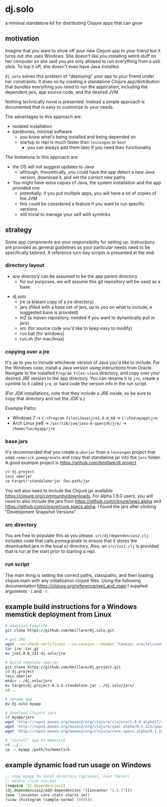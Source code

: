 # dj.solo
a minimal standalone kit for distributing Clojure apps that can grow

## motivation

Imagine that you want to show off your new Clojure app to your friend but it turns out she uses Windows. She doesn't like you installing weird stuff on her computer so she said you are only allowed to run everything from a usb stick. To top it off, she doesn't even have
Java installed.

`dj.solo` solves this problem of "deploying" your app to your friend under her constraints. It does so by creating a standalone Clojure
app/distribution that bundles everything you need to run the application, including the dependent jars, app source code, and the desired
JVM.

Nothing technically novel is presented. Instead a simple approach is documented that is easy to customize to your needs.

The advantages to this approach are:

- isolated installation
- barebones, minimal software
  - you know what's being installed and being depended on
  - startup to repl is much faster than `leiningen` or `boot`
    - you can always add them later if you need their functionality
    
The limitations to this approach are:

- the OS will not suggest updates to Java
  - although, theoretically, you could have the app detect a new Java version, download it, and set the correct new paths
- You might have extra copies of Java, the system installation and the app provided one
  - potentially, if you put multiple apps, you will have a lot of copies of the JVM
  - this could be considered a feature if you want to run specific versions
  - still trivial to manage your self with symlinks

## strategy

Some app components are your responsibility for setting up. Instructions are provided as general guidelines as your particular needs need to be specifically tailored. A reference turn-key scripts is presented at the end.

### directory layout

- any directory can be assumed to be the app parent directory
  - for our purposes, we will assume this git repository will be used as a base

+ dj.solo
  + jre (a blatant copy of a jre directory)
  + jars (filled with a base set of jars, up to you on what to
    include, a suggested base is provided)
  + m2 (a maven repository, needed if you want to dynamically pull in
    jars)
  + src (for source code you'd like to keep easy to modify)
  - run.bat (for windows)
  - run.sh (for mac/linux)

### copying over a jre

It's up to you to include whichever version of Java you'd like to include. For the Windows case, install a Java version using instructions from Oracle. Navigate to the installed `Program Files->Java` directory, and copy over your desired JRE version to the app
directory. You can rename it to `jre`, create a symlink to it called `jre`, or hard code the version info in the run script.

(For JDK installations, note that they include a JRE inside, so be sure to copy that directory and not the JDK's.)

Example Paths:
- Windows 7 ->  `C:\Program Files\Java\jre1.8.0_60` -> `C:\Foo\myapp\jre`
- Arch Linux jre8 -> `/usr/lib/jvm/java-8-openjdk/jre/` -> `/home/foo/myapp/jre`

### base jars

It's recommended that you create a `uberjar` from a `leiningen` project that uses `cemerick.pomegranate` and copy that standalone jar into the `jars` folder. A good example project is https://github.com/bmillare/dj.project

```bash
cd dj.project
lein uberjar
cp target/*standalone*jar foo-path/jar
```

You will also need to include the Clojure jar available https://clojure.org/community/downloads. For alpha 1.9.0 users, you will need to also include the jars from https://github.com/clojure/spec.alpha and https://github.com/clojure/core.specs.alpha. I found the jars after clicking "Development Snapshot Versions".

### src directory

You are free to populate this as you please. `src/dj/dependencies2.clj` includes code that calls pomegranate to ensure that it stores the downloaded jars in the local `m2` directory. Also, an `src/init.clj` is provided that is run at the start prior to starting a repl.

### run script

The main thing is setting the correct paths, classpaths, and then loading clojure.main with any initialization clojure files. Using the following documentation https://clojure.org/reference/repl_and_main I supplied arguments `-i` and `-r`.

## example build instructions for a Windows memstick deployment from Linux

```bash
# download template
git clone https://github.com/bmillare/dj.solo.git

# get JRE
wget --no-check-certificate --no-cookies --header "Cookie: oraclelicense=accept-securebackup-cookie" http://download.oracle.com/otn-pub/java/jdk/8u131-b11/d54c1d3a095b4ff2b6607d096fa80163/jre-8u131-windows-x64.tar.gz
tar jre*.tar.gz
mv jre1.8.0_131 dj.solo/jre

# build template uberjar
git clone https://github.com/bmillare/dj.project.git
cd dj.project
lein uberjar
mkdir ../dj.solo/jars
mv target/dj.project-0.3.5-standalone.jar ../dj.solo/jars/
cd ..

# rename app
mv dj.solo myapp

# download Clojure jars
cd myapp/jars
wget 'http://repo1.maven.org/maven2/org/clojure/clojure/1.9.0-alpha17/clojure-1.9.0-alpha17.jar'
wget 'http://repo1.maven.org/maven2/org/clojure/spec.alpha/0.1.123/spec.alpha-0.1.123.jar'
wget 'http://repo1.maven.org/maven2/org/clojure/core.specs.alpha/0.1.10/core.specs.alpha-0.1.10.jar'

# "install" app to memstick
cd ../..
cp -r myapp /path/to/memstick
```

## example dynamic load run usage on Windows

```clojure
;; copy myapp to local directory (optional, runs faster)
;; double click run.bat
(require 'dj.dependencies2)
(dj.dependencies2/add-dependencies '[[incanter "1.5.7"]])
(use '(incanter core stats charts io))
(view (histogram (sample-normal 1000)))
```
